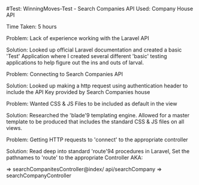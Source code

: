 #Test: WinningMoves-Test - Search Companies
API Used: Company House API

Time Taken: 5 hours

Problem: Lack of experience working with the Laravel API

Solution: Looked up official Laravel documentation and created a basic 'Test' Application where I created several different 'basic\' testing applications to help figure out the ins and outs of larval.

Problem: Connecting to Search Companies API

Solution: Looked up making a http request using authentication header to include the API Key provided by Search Companies house

Problem: Wanted CSS & JS Files to be included as default in the view

Solution: Researched the 'blade'9 templating engine. Allowed for a master template to be produced that includes the standard CSS & JS files on all views.

Problem: Getting HTTP requests to 'connect' to the appropriate controller

Solution: Read deep into standard 'route'94 procedures in Laravel, Set the pathnames to 'route' to the appropriate Controller AKA:

=> searchCompanitesController@index/
api/searchCompany => searchCompanyController
